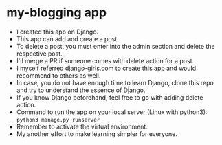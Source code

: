 # my-blogging app
- I created this app on Django. 
- This app can add and create a post.
- To delete a post, you must enter into the admin section and delete the respective post.
- I'll merge a PR if someone comes with delete action for a post.
- I myself referred django-girls.com to create this app and would recommend to others as well. 
- In case, you do not have enough time to learn Django, clone this repo and try to understand the essence of Django.
- If you know Django beforehand, feel free to go with adding delete action.
- Command to run the app on your local server (Linux with python3): ```python3 manage.py runserver```
- Remember to activate the virtual environment.
- My another effort to make learning simpler for everyone.
